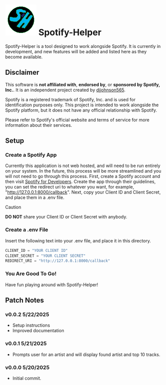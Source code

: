 # ![alt text](./images/logo.png "Spotify-Helper") Spotify-Helper

Spotify-Helper is a tool designed to work alongside Spotify. It is currently in development, and new features will be added and listed here as they become available.

## Disclaimer

This software is **not affiliated with**, **endorsed by**, or **sponsored by Spotify, Inc.**. It is an independent project created by [djjohnson565](https://github.com/djjohnson565).  

Spotify is a registered trademark of Spotify, Inc. and is used for identification purposes only. This project is intended to work alongside the Spotify platform, but it does not have any official relationship with Spotify.  

Please refer to Spotify's official website and terms of service for more information about their services.

## Setup

### Create a Spotify App
Currently this application is not web hosted, and will need to be run entirely on your system. In the future, this process will be more streamlined and you will not need to go through this process. First, create a Spotify account and then visit [Spotify for Developers](https://developer.spotify.com/). Create the app through their guidelines, you can set the redirect uri to whatever you want, for example, "http://127.0.0.1:8000/callback". Next, copy your Client ID and Client Secret, and place them in a .env file.
> [!CAUTION]
> **DO NOT** share your Client ID or Client Secret with anybody.

### Create a .env File
Insert the following text into your .env file, and place it in this directory.
```python
CLIENT_ID = "YOUR CLIENT ID"
CLIENT_SECRET = "YOUR CLIENT SECRET"
REDIRECT_URI = "http://127.0.0.1:8000/callback"
```

### You Are Good To Go!
Have fun playing around with Spotify-Helper!

## Patch Notes

### v0.0.2 5/22/2025

- Setup instructions
- Improved documentation

### v0.0.1 5/21/2025

- Prompts user for an artist and will display found artist and top 10 tracks.

### v0.0.0 5/20/2025

- Initial commit.
